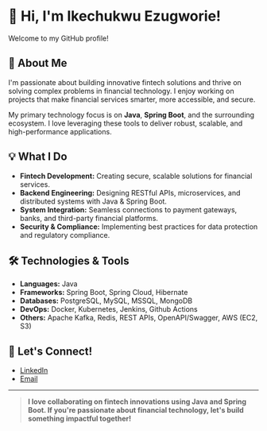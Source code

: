 # 👋 Hi, I'm Ikechukwu Ezugworie!

Welcome to my GitHub profile!

## 🚀 About Me

I'm passionate about building innovative fintech solutions and thrive on solving complex problems in financial technology. I enjoy working on projects that make financial services smarter, more accessible, and secure.

My primary technology focus is on **Java**, **Spring Boot**, and the surrounding ecosystem. I love leveraging these tools to deliver robust, scalable, and high-performance applications.

## 💡 What I Do

- **Fintech Development:** Creating secure, scalable solutions for financial services.
- **Backend Engineering:** Designing RESTful APIs, microservices, and distributed systems with Java & Spring Boot.
- **System Integration:** Seamless connections to payment gateways, banks, and third-party financial platforms.
- **Security & Compliance:** Implementing best practices for data protection and regulatory compliance.

## 🛠️ Technologies & Tools

- **Languages:** Java
- **Frameworks:** Spring Boot, Spring Cloud, Hibernate
- **Databases:** PostgreSQL, MySQL, MSSQL, MongoDB
- **DevOps:** Docker, Kubernetes, Jenkins, Github Actions
- **Others:** Apache Kafka, Redis, REST APIs, OpenAPI/Swagger, AWS (EC2, S3)

<!--- ## 📦 Featured Projects

 **[Event-Pay](https://github.com/Ikechukwu-Ezugworie/Fintech-API):** Secure backend services for digital banking.
- **[Springboot-Payments](https://github.com/Ikechukwu-Ezugworie/Springboot-Payments):** Payment processing with Spring Boot.
- **[Java-Financial-Analytics](https://github.com/Ikechukwu-Ezugworie/Java-Financial-Analytics):** Financial data analysis and reporting tools.
--->

## 🤝 Let's Connect!

- [LinkedIn](https://www.linkedin.com/in/ezugworie/)
- [Email](mailto:i.ezugworie@gmail.com)

---

> **I love collaborating on fintech innovations using Java and Spring Boot. If you're passionate about financial technology, let's build something impactful together!**
